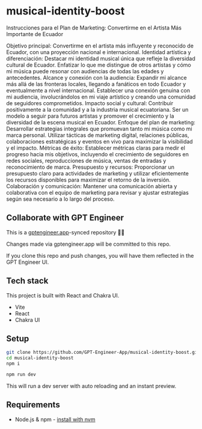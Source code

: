 # musical-identity-boost

Instrucciones para el Plan de Marketing: Convertirme en el Artista Más Importante de Ecuador

Objetivo principal:
Convertirme en el artista más influyente y reconocido de Ecuador, con una proyección nacional e internacional.
Identidad artística y diferenciación:
Destacar mi identidad musical única que refleje la diversidad cultural de Ecuador.
Enfatizar lo que me distingue de otros artistas y cómo mi música puede resonar con audiencias de todas las edades y antecedentes.
Alcance y conexión con la audiencia:
Expandir mi alcance más allá de las fronteras locales, llegando a fanáticos en todo Ecuador y eventualmente a nivel internacional.
Establecer una conexión genuina con mi audiencia, involucrándolos en mi viaje artístico y creando una comunidad de seguidores comprometidos.
Impacto social y cultural:
Contribuir positivamente a la comunidad y a la industria musical ecuatoriana.
Ser un modelo a seguir para futuros artistas y promover el crecimiento y la diversidad de la escena musical en Ecuador.
Enfoque del plan de marketing:
Desarrollar estrategias integrales que promuevan tanto mi música como mi marca personal.
Utilizar tácticas de marketing digital, relaciones públicas, colaboraciones estratégicas y eventos en vivo para maximizar la visibilidad y el impacto.
Métricas de éxito:
Establecer métricas claras para medir el progreso hacia mis objetivos, incluyendo el crecimiento de seguidores en redes sociales, reproducciones de música, ventas de entradas y reconocimiento de marca.
Presupuesto y recursos:
Proporcionar un presupuesto claro para actividades de marketing y utilizar eficientemente los recursos disponibles para maximizar el retorno de la inversión.
Colaboración y comunicación:
Mantener una comunicación abierta y colaborativa con el equipo de marketing para revisar y ajustar estrategias según sea necesario a lo largo del proceso.

## Collaborate with GPT Engineer

This is a [gptengineer.app](https://gptengineer.app)-synced repository 🌟🤖

Changes made via gptengineer.app will be committed to this repo.

If you clone this repo and push changes, you will have them reflected in the GPT Engineer UI.

## Tech stack

This project is built with React and Chakra UI.

- Vite
- React
- Chakra UI

## Setup

```sh
git clone https://github.com/GPT-Engineer-App/musical-identity-boost.git
cd musical-identity-boost
npm i
```

```sh
npm run dev
```

This will run a dev server with auto reloading and an instant preview.

## Requirements

- Node.js & npm - [install with nvm](https://github.com/nvm-sh/nvm#installing-and-updating)
